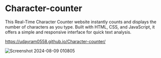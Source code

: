 # Character-counter
This Real-Time Character Counter website instantly counts and displays the number of characters as you type. Built with HTML, CSS, and JavaScript, it offers a simple and responsive interface for quick text analysis.


https://udayram0558.github.io/Character-counter/


![Screenshot 2024-08-09 010805](https://github.com/user-attachments/assets/86de0f7a-e6e6-44a2-aeb7-32dc92e2ef7c)
